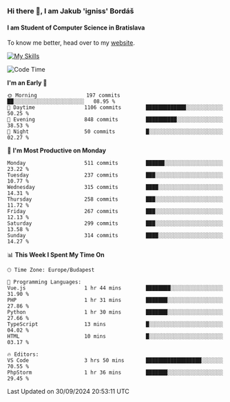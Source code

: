 ### Hi there 👋, I am Jakub 'igniss' Bordáš

#### I am Student of Computer Science in Bratislava
To know me better, head over to my [website](https://bordas.sk).

[![My Skills](https://skillicons.dev/icons?i=js,html,css,figma,svelte,java,kotlin,python,postgresql,typescript,nest,nodejs)](https://bordas.sk)


<!--START_SECTION:waka-->
![Code Time](http://img.shields.io/badge/Code%20Time-1%2C533%20hrs%2024%20mins-blue)

**I'm an Early 🐤** 

```text
🌞 Morning                197 commits         ██░░░░░░░░░░░░░░░░░░░░░░░   08.95 % 
🌆 Daytime                1106 commits        █████████████░░░░░░░░░░░░   50.25 % 
🌃 Evening                848 commits         ██████████░░░░░░░░░░░░░░░   38.53 % 
🌙 Night                  50 commits          █░░░░░░░░░░░░░░░░░░░░░░░░   02.27 % 
```
📅 **I'm Most Productive on Monday** 

```text
Monday                   511 commits         ██████░░░░░░░░░░░░░░░░░░░   23.22 % 
Tuesday                  237 commits         ███░░░░░░░░░░░░░░░░░░░░░░   10.77 % 
Wednesday                315 commits         ████░░░░░░░░░░░░░░░░░░░░░   14.31 % 
Thursday                 258 commits         ███░░░░░░░░░░░░░░░░░░░░░░   11.72 % 
Friday                   267 commits         ███░░░░░░░░░░░░░░░░░░░░░░   12.13 % 
Saturday                 299 commits         ███░░░░░░░░░░░░░░░░░░░░░░   13.58 % 
Sunday                   314 commits         ████░░░░░░░░░░░░░░░░░░░░░   14.27 % 
```


📊 **This Week I Spent My Time On** 

```text
🕑︎ Time Zone: Europe/Budapest

💬 Programming Languages: 
Vue.js                   1 hr 44 mins        ████████░░░░░░░░░░░░░░░░░   31.90 % 
PHP                      1 hr 31 mins        ███████░░░░░░░░░░░░░░░░░░   27.86 % 
Python                   1 hr 30 mins        ███████░░░░░░░░░░░░░░░░░░   27.66 % 
TypeScript               13 mins             █░░░░░░░░░░░░░░░░░░░░░░░░   04.02 % 
HTML                     10 mins             █░░░░░░░░░░░░░░░░░░░░░░░░   03.17 % 

🔥 Editors: 
VS Code                  3 hrs 50 mins       ██████████████████░░░░░░░   70.55 % 
PhpStorm                 1 hr 36 mins        ███████░░░░░░░░░░░░░░░░░░   29.45 % 
```


 Last Updated on 30/09/2024 20:53:11 UTC
<!--END_SECTION:waka-->
